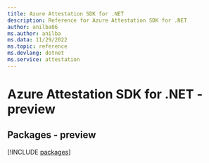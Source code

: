 ```yaml
---
title: Azure Attestation SDK for .NET
description: Reference for Azure Attestation SDK for .NET
author: anilba06
ms.author: anilba
ms.data: 11/29/2022
ms.topic: reference
ms.devlang: dotnet
ms.service: attestation
---
```

# Azure Attestation SDK for .NET - preview
## Packages - preview
[!INCLUDE [packages](attestation-index.md)]